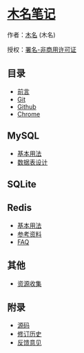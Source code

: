 # [木名笔记]()

作者：[木名](https://github.com/mumingv) (木名)

授权：<a rel="license" href="http://creativecommons.org/licenses/by-nc/4.0/">署名-非商用许可证</a>

## 目录
- [前言](#README)
- [Git](#docs/git)
- [Github](#docs/github)
- [Chrome](#docs/chrome)


## MySQL
- [基本用法](#docs/mysql_basic_usage)
- [数据表设计](#docs/mysql_table_design)


## SQLite


## Redis
- [基本用法](#docs/redis_basic_usage)
- [参考资料](#docs/redis_reference)
- [FAQ](#docs/redis_faq)


## 其他
- [资源收集](#docs/other_resource)


## 附录 
- [源码](https://github.com/mumingv/gitreposity)
- [修订历史](https://github.com/mumingv/gitreposity/commits/master)
- [反馈意见](https://github.com/mumingv/gitreposity/issues)

